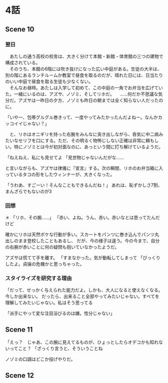 # 4話

## Scene 10

### 翌日
　あたしの通う高校の校舎は、大きく分けて本館・新館・体育館の三つの建物で構成されている。  
　そのうち、本館の6階には吹き抜けになった広い中庭がある。生徒の大半は、別の階にあるランチルームか教室で昼食を取るのだが、晴れた日には、日当たりのいい中庭で昼食を取る生徒も少なくない。  
　そんなお昼時。あたしは入学して初めて、この中庭の一角でお弁当を広げていた。一緒にいるのは、アズサ、ノゾミ、そしてリホだ。
　……何だか不思議な気分だ。アズサは一昨日の夕方、ノゾミも昨日の朝までは全く知らない人だったのに。

「いやー、包帯グルグル巻きって、一度やってみたかったんだよねー。なんかカッコイイじゃない？」

　と、リホはオニギリを持った右腕をみんなに突き出しながら、呑気に中二病みたいなセリフを口にする。ただ、その明るく物怖じしない正確は非常に頼もしい。特にノゾミとは今が初対面なのに、あっという間に打ち解けているようだ。


「ねえねえ、私にも見せてよ
「見世物じゃないんだがな……

と言いながらも、アズサは律儀に『宣言』する。次の瞬間、リホのお弁当箱に入っているタコの形をしたウィンナーが、大きくなった。

「うわあ、すごーい！そんなこともできるんだね！」
あれは、恥ずかしさ7割、まんざらでもないのが3



### 回想
＊
「リホ、その腕……」
「赤い、よね。うん、赤い。赤いなとは思ってたんだけど

確かにリホは天然ボケな行動が多い。スカートをパンツに巻き込んでパンツ丸出しのまま登校したこともあるし、
だが、今の様子は違う。今の今まで、自分の右腕が赤いことに何の疑問も抱いていなかったようだ。

アズサは慌てて手を離す。
「すまなかった。気が動転してしまって
「びっくりしたよ。貞操の危機かと思っちゃった。









### スタイライズを研究する理由
「だって、せっかく与えられた能力だよ。しかも、大人になると使えなくなる。
今しか出来ない。
だったら、出来ること全部やってみたいじゃない。すべてを理解してみたいじゃない。私はそう思ってる

「派手にやって変な注目浴びるのは嫌。性分じゃない」

## Scene 11

「えっ？　じゃあ、この腕に見えてるものが、ひょっとしたらオデコかも知れないってこと？
「ざっくり言うと、そういうことね

ノゾミの口調はどこか投げやりだ。

## Scene 12

<!--stackedit_data:
eyJoaXN0b3J5IjpbLTE4NjIwMjk5NjEsLTIwODQyMDEwNTUsMj
AyMTY0NDI0OSwtNjUyNzY3ODY0LDg2NjMwODg3LDE0MTQ3ODUy
OTQsLTM4MTY1NDU4MSwxODM4NzMyMzI2LDIxMjAwNzQ2MDUsNz
czNjkwNzgsMTQ1NDY3OTU1NiwtNjQ0NDUzOTY5LC05NjY5NDk0
MTNdfQ==
-->